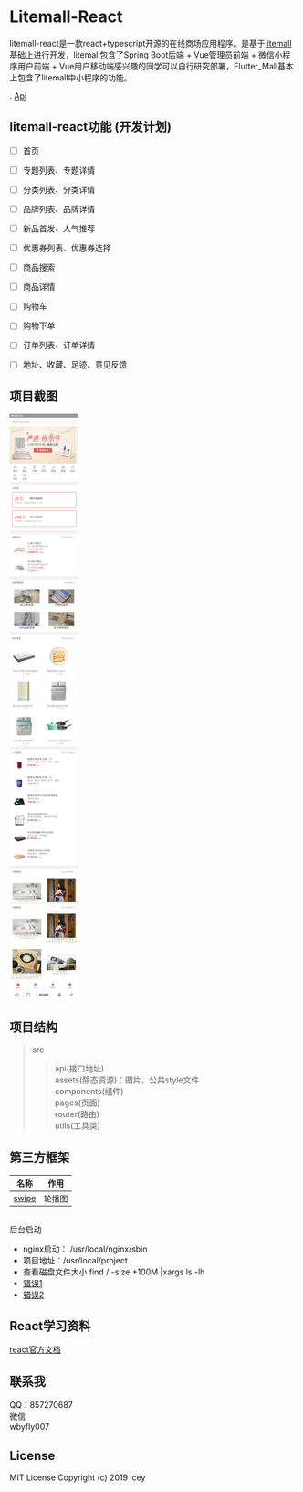 Litemall-React
==========

litemall-react是一款react+typescript开源的在线商场应用程序。是基于[litemall](https://github.com/linlinjava/litemall)基础上进行开发，litemall包含了Spring Boot后端 + Vue管理员前端 + 微信小程序用户前端 + Vue用户移动端感兴趣的同学可以自行研究部署，Flutter_Mall基本上包含了litemall中小程序的功能。<br>


. [Api](https://linlinjava.gitbook.io/litemall/api)

litemall-react功能 (开发计划)
----------
- [ ] 首页<br> 
- [ ] 专题列表、专题详情<br>
- [ ] 分类列表、分类详情<br>
- [ ] 品牌列表、品牌详情<br>
- [ ] 新品首发、人气推荐<br>
- [ ] 优惠券列表、优惠券选择<br>
- [ ] 商品搜索<br>
- [ ] 商品详情<br>
- [ ] 购物车<br>
- [ ] 购物下单<br>
- [ ] 订单列表、订单详情<br>
- [ ] 地址、收藏、足迹、意见反馈<br>





项目截图
------------------
![首页](source/page-images/home.jpeg)

项目结构
------------------
>src
>>api(接口地址)<br>
>>assets(静态资源)：图片，公共style文件<br>
>>components(组件)<br>
>>pages(页面)<br>
>>router(路由)<br>
>>utils(工具类)<br>



第三方框架
-----------------
| 名称        | 作用         | 
| ------------- |:-------------:| 
| [swipe](https://github.com/best-flutter/flutter_swiper)     |轮播图 |

##
后台启动
- nginx启动： /usr/local/nginx/sbin
- 项目地址：/usr/local/project
- 查看磁盘文件大小  find / -size +100M |xargs ls -lh 
- [错误1](https://blog.csdn.net/Wuhaotian1996/article/details/84875723)
- [错误2](https://blog.csdn.net/wang_magento/article/details/93205584)

React学习资料
----------------
[react官方文档](https://react.docschina.org/)<br>


联系我
--------------
QQ：857270687<br>
微信<br>wbyfly007

License
------------
MIT License  Copyright (c) 2019 icey


